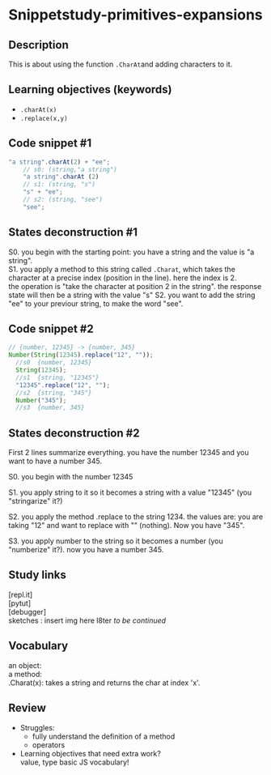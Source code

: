 # Snippetstudy-primitives-expansions

## Description
This is about using the function `.CharAt`and adding characters to it.

<!---
personal note: use ctrl+f and lookup "continued" to find where you haven't finish.
-->

## Learning objectives (keywords)
* `.charAt(x)`
* `.replace(x,y)`

## Code snippet #1
```js
"a string".charAt(2) + "ee";
    // s0: (string,"a string")
    "a string".charAt (2)        
    // s1: (string, "s")
    "s" + "ee";
    // s2: (string, "see")
    "see";   
```
## States deconstruction #1
S0. you begin with the starting point: you have a string and the value is "a string".  
S1. you apply a method to this string called ``.Charat``, which takes the character at a precise index (position in the line). here the index is 2.   
    the operation is "take the character at position 2 in the string". the response state will then be a string with the value "s"
S2. you want to add the string "ee" to your previour string, to make the word "see".   
## Code snippet #2
```js
// {number, 12345} -> {number, 345}
Number(String(12345).replace("12", ""));
  //s0  {number, 12345}
  String(12345);
  //s1  {string, "12345"}
  "12345".replace("12", "");
  //s2  {string, "345"}
  Number("345");
  //s3  {number, 345}
```
## States deconstruction #2
First 2 lines summarize everything. you have the number 12345 and you want to have a number 345. 
   
 S0. you begin with the number 12345   
   
 S1. you apply string to it so it becomes a string with a value "12345" (you "stringarize" it?)   
   
 S2. you apply the method .replace to the string 1234. the values are: you are taking "12" and want to replace with "" (nothing). Now you have "345".   
   
 S3. you apply number to the string so it becomes a number (you "numberize" it?). now you have a number 345.

## Study links
[repl.it]   
[pytut]   
[debugger]   
sketches : insert img here l8ter _to be continued_

## Vocabulary

an object:   
a method:   
.Charat(x): takes a string and returns the char at index 'x'.   

## Review
* Struggles: 
  * fully understand the definition of a method
  * operators
* Learning objectives that need extra work?   
  value, type
  basic JS vocabulary!
  
